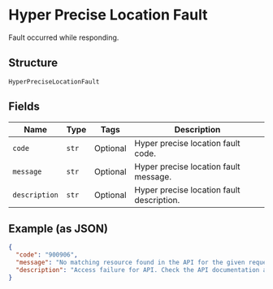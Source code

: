 
# Hyper Precise Location Fault

Fault occurred while responding.

## Structure

`HyperPreciseLocationFault`

## Fields

| Name | Type | Tags | Description |
|  --- | --- | --- | --- |
| `code` | `str` | Optional | Hyper precise location fault code. |
| `message` | `str` | Optional | Hyper precise location fault message. |
| `description` | `str` | Optional | Hyper precise location fault description. |

## Example (as JSON)

```json
{
  "code": "900906",
  "message": "No matching resource found in the API for the given request",
  "description": "Access failure for API. Check the API documentation and add a proper REST resource path to the invocation URL."
}
```

